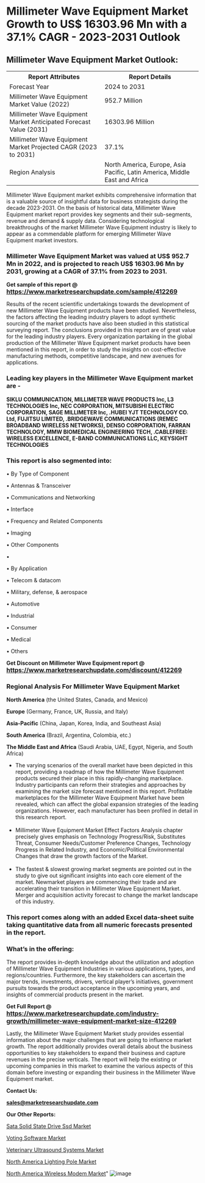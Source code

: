 # Millimeter Wave Equipment Market Growth to US$ 16303.96 Mn with a 37.1% CAGR - 2023-2031 Outlook

<html>
<body>

<h2>Millimeter Wave Equipment Market Outlook:</h2>

<table>
  <tr>
    <th>Report Attributes</th>
    <th>Report Details</th>
  </tr>
  <tr>
    <td>Forecast Year</td>
    <td>2024 to 2031</td>
  </tr>
  <tr>
    <td>Millimeter Wave Equipment Market Value (2022)</td>
    <td>952.7 Million</td>
  </tr>
  <tr>
    <td>Millimeter Wave Equipment Market Anticipated Forecast Value (2031)</td>
    <td>16303.96 Million</td>
  </tr>
  <tr>
    <td>Millimeter Wave Equipment Market Projected CAGR (2023 to 2031)</td>
    <td>37.1%</td>
  </tr>
  <tr>
    <td>Region Analysis</td>
    <td>North America, Europe, Asia Pacific, Latin America, Middle East and Africa</td>
  </tr>
</table>

</body>
</html>

Millimeter Wave Equipment market exhibits comprehensive information that is a valuable source of insightful data for business strategists during the decade 2023-2031. On the basis of historical data, Millimeter Wave Equipment market report provides key segments and their sub-segments, revenue and demand &amp; supply data. Considering technological breakthroughs of the market Millimeter Wave Equipment industry is likely to appear as a commendable platform for emerging Millimeter Wave Equipment market investors.

<strong><h3>Millimeter Wave Equipment Market was valued at US$ 952.7 Mn in 2022, and is projected to reach US$ 16303.96 Mn by 2031, growing at a CAGR of 37.1% from 2023 to 2031.</h3></strong>

<strong>Get sample of this report @ <a href=https://www.marketresearchupdate.com/sample/412269><font size=3 color=#0000ff>https://www.marketresearchupdate.com/sample/412269</font></a></strong>

Results of the recent scientific undertakings towards the development of new Millimeter Wave Equipment products have been studied. Nevertheless, the factors affecting the leading industry players to adopt synthetic sourcing of the market products have also been studied in this statistical surveying report. The conclusions provided in this report are of great value for the leading industry players. Every organization partaking in the global production of the Millimeter Wave Equipment market products have been mentioned in this report, in order to study the insights on cost-effective manufacturing methods, competitive landscape, and new avenues for applications.

<strong><h3>Leading key players in the Millimeter Wave Equipment market are -</h3></strong>

<strong>SIKLU COMMUNICATION, MILLIMETER WAVE PRODUCTS Inc, L3 TECHNOLOGIES Inc, NEC CORPORATION, MITSUBISHI ELECTRIC CORPORATION, SAGE MILLIMETER Inc, .HUBEI YJT TECHNOLOGY CO. Ltd, FUJITSU LIMITED, .BRIDGEWAVE COMMUNICATIONS (REMEC BROADBAND WIRELESS NETWORKS), DENSO CORPORATION, FARRAN TECHNOLOGY, MMW BIOMEDICAL ENGINEERING TECH, .CABLEFREE: WIRELESS EXCELLENCE, E-BAND COMMUNICATIONS LLC, KEYSIGHT TECHNOLOGIES</strong>

<strong><h3>This report is also segmented into:</h3></strong>

• By Type of Component

• Antennas & Transceiver

•  Communications and Networking

•  Interface

•  Frequency and Related Components

•  Imaging

•  Other Components

• 

• By Application

• Telecom & datacom

• Military, defense, & aerospace

• Automotive

• Industrial

• Consumer

• Medical

• Others

<strong>Get Discount on Millimeter Wave Equipment report @ <a href=https://www.marketresearchupdate.com/discount/412269><font size=3 color=#0000ff>https://www.marketresearchupdate.com/discount/412269</font></a></strong>

<strong><h3>Regional Analysis For Millimeter Wave Equipment Market</h3></strong>

<strong>North America</strong> (the United States, Canada, and Mexico)

<strong>Europe</strong> (Germany, France, UK, Russia, and Italy)

<strong>Asia-Pacific</strong> (China, Japan, Korea, India, and Southeast Asia)

<strong>South America</strong> (Brazil, Argentina, Colombia, etc.)

<strong>The Middle East and Africa</strong> (Saudi Arabia, UAE, Egypt, Nigeria, and South Africa)

<ul>
  <li>The varying scenarios of the overall market have been depicted in this report, providing a roadmap of how the Millimeter Wave Equipment products secured their place in this rapidly-changing marketplace. Industry participants can reform their strategies and approaches by examining the market size forecast mentioned in this report. Profitable marketplaces for the Millimeter Wave Equipment Market have been revealed, which can affect the global expansion strategies of the leading organizations. However, each manufacturer has been profiled in detail in this research report.</li><br>
  <li>Millimeter Wave Equipment Market Effect Factors Analysis chapter precisely gives emphasis on Technology Progress/Risk, Substitutes Threat, Consumer Needs/Customer Preference Changes, Technology Progress in Related Industry, and Economic/Political Environmental Changes that draw the growth factors of the Market.</li><br>
  <li>The fastest &amp; slowest growing market segments are pointed out in the study to give out significant insights into each core element of the market. Newmarket players are commencing their trade and are accelerating their transition in Millimeter Wave Equipment Market. Merger and acquisition activity forecast to change the market landscape of this industry.</li>
</ul>
<strong><h3>This report comes along with an added Excel data-sheet suite taking quantitative data from all numeric forecasts presented in the report.</h3></strong>

<strong><h3>What’s in the offering:</h3></strong> The report provides in-depth knowledge about the utilization and adoption of Millimeter Wave Equipment Industries in various applications, types, and regions/countries. Furthermore, the key stakeholders can ascertain the major trends, investments, drivers, vertical player’s initiatives, government pursuits towards the product acceptance in the upcoming years, and insights of commercial products present in the market.

<strong>Get Full Report @ <a href=https://www.marketresearchupdate.com/industry-growth/millimeter-wave-equipment-market-size-412269><font size=3 color=#0000ff>https://www.marketresearchupdate.com/industry-growth/millimeter-wave-equipment-market-size-412269</font></a></strong>

Lastly, the Millimeter Wave Equipment Market study provides essential information about the major challenges that are going to influence market growth. The report additionally provides overall details about the business opportunities to key stakeholders to expand their business and capture revenues in the precise verticals. The report will help the existing or upcoming companies in this market to examine the various aspects of this domain before investing or expanding their business in the Millimeter Wave Equipment market.

<strong>Contact Us:</strong>

<strong>sales@marketresearchupdate.com</strong>

<strong>Our Other Reports:</strong>

<a href=https://www.linkedin.com/pulse/sata-solid-state-drive-ssd-market-has-huge-demand>Sata Solid State Drive Ssd Market</a>

<a href=https://www.linkedin.com/pulse/voting-software-market-industry-analysis-segments>Voting Software Market</a>

<a href=https://www.linkedin.com/pulse/veterinary-ultrasound-systems-market-outlooks>Veterinary Ultrasound Systems Market</a>

<a href=https://www.linkedin.com/pulse/north-america-lighting-pole-market-2023-comprehensive>North America Lighting Pole Market</a>

<a href=https://www.linkedin.com/pulse/north-america-wireless-modem-market-new-report>North America Wireless Modem Market</a>"
![image](https://github.com/Ankan-2/Market-Research-News/assets/158291571/dd1cd038-ad95-4ec0-a673-2ada55d791f6)
